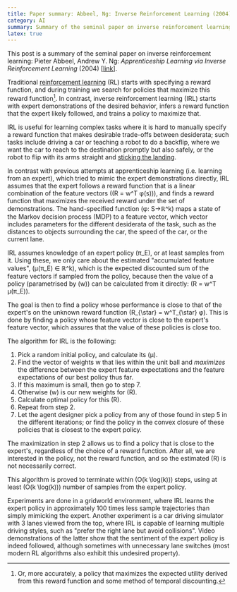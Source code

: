 ```yaml
---
title: Paper summary: Abbeel, Ng: Inverse Reinforcement Learning (2004)
category: AI
summary: Summary of the seminal paper on inverse reinforcement learning.
latex: true
---
```


This post is a summary of the seminal paper on inverse reinforcement learning: Pieter Abbeel, Andrew Y. Ng: _Apprenticeship Learning via Inverse Reinforcement Learning_ (2004) [[link](http://ai.stanford.edu/~pabbeel/irl/)].

Traditional [reinforcement learning](http://www0.cs.ucl.ac.uk/staff/D.Silver/web/Teaching.html) (RL) starts with specifying a reward function, and during training we search for policies that maximize this reward function[^1]. In contrast, inverse reinforcement learning (IRL) starts with expert demonstrations of the desired behavior, infers a reward function that the expert likely followed, and trains a policy to maximize that.

<!-- more -->

[^1]: Or, more accurately, a policy that maximizes the expected utility derived from this reward function and some method of temporal discounting.

IRL is useful for learning complex tasks where it is hard to manually specify a reward function that makes desirable trade-offs between desiderata; such tasks include driving a car or teaching a robot to do a backflip, where we want the car to reach to the destination promptly but also safely, or the robot to flip with its arms straight and [sticking the landing](https://youtu.be/xet3KDUfS_U?t=50).

In contrast with previous attempts at apprenticeship learning (i.e. learning from an expert), which tried to mimic the expert demonstrations directly, IRL assumes that the expert follows a reward function that is a linear combination of the feature vectors (\(R = w^T φ(s)\)), and finds a reward function that maximizes the received reward under the set of demonstrations. The hand-specified function \(φ: S→ℝ^k\) maps a state of the Markov decision process (MDP) to a feature vector, which vector includes parameters for the different desiderata of the task, such as the distances to objects surrounding the car, the speed of the car, or the current lane.

IRL assumes knowledge of an expert policy \(π_E\), or at least samples from it. Using these, we only care about the estimated "accumulated feature values", \(μ(π_E) ∈ ℝ^k\), which is the expected discounted sum of the feature vectors if sampled from the policy, because then the value of a policy (parametrised by \(w\)) can be calculated from it directly: \(R = w^T μ(π_E)\).

The goal is then to find a policy whose performance is close to that of the expert's on the unknown reward function \(R_{\star} = w^T_{\star} φ\). This is done by finding a policy whose feature vector is close to the expert's feature vector, which assures that the value of these policies is close too.

The algorithm for IRL is the following:

 1. Pick a random initial policy, and calculate its \(μ\).
 2. Find the vector of weights w that lies within the unit ball and _maximizes_ the difference between the expert feature expectations and the feature expectations of our best policy thus far.
 3. If this maximum is small, then go to step 7.
 4. Otherwise \(w\) is our new weights for \(R\).
 5. Calculate optimal policy for this \(R\).
 6. Repeat from step 2.
 7. Let the agent designer pick a policy from any of those found in step 5 in the different iterations; or find the policy in the convex closure of these policies that is closest to the expert policy.

The maximization in step 2 allows us to find a policy that is close to the expert's, regardless of the choice of a reward function. After all, we are interested in the policy, not the reward function, and so the estimated \(R\) is not necessarily correct.

This algorithm is proved to terminate within \(O(k \log(k))\) steps, using at least \(O(k \log(k))\) number of samples from the expert policy.

Experiments are done in a gridworld environment, where IRL learns the expert policy in approximately 100 times less sample trajectories than simply mimicking the expert. Another experiment is a car driving simulator with 3 lanes viewed from the top, where IRL is capable of learning multiple driving styles, such as "prefer the right lane but avoid collisions". Video demonstrations of the latter show that the sentiment of the expert policy is indeed followed, although sometimes with unnecessary lane switches (most modern RL algorithms also exhibit this undesired property).
